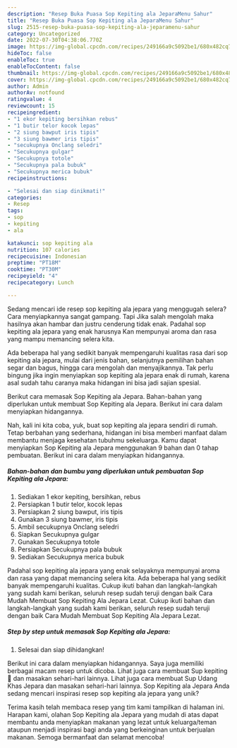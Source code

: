 ```yaml
---
description: "Resep Buka Puasa Sop Kepiting ala JeparaMenu Sahur"
title: "Resep Buka Puasa Sop Kepiting ala JeparaMenu Sahur"
slug: 2515-resep-buka-puasa-sop-kepiting-ala-jeparamenu-sahur
category: Uncategorized
date: 2022-07-30T04:38:06.770Z
image: https://img-global.cpcdn.com/recipes/249166a9c5092be1/680x482cq70/sop-kepiting-ala-jepara-foto-resep-utama.jpg
hideToc: false
enableToc: true
enableTocContent: false
thumbnail: https://img-global.cpcdn.com/recipes/249166a9c5092be1/680x482cq70/sop-kepiting-ala-jepara-foto-resep-utama.jpg
cover: https://img-global.cpcdn.com/recipes/249166a9c5092be1/680x482cq70/sop-kepiting-ala-jepara-foto-resep-utama.jpg
author: Admin
authorAv: notfound
ratingvalue: 4
reviewcount: 15
recipeingredient:
- "1 ekor kepiting bersihkan rebus"
- "1 butir telor kocok lepas"
- "2 siung bawput iris tipis"
- "3 siung bawmer iris tipis"
- "secukupnya Onclang seledri"
- "Secukupnya gulgar"
- "Secukupnya totole"
- "Secukupnya pala bubuk"
- "Secukupnya merica bubuk"
recipeinstructions:

- "Selesai dan siap dinikmati!"
categories:
- Resep
tags:
- sop
- kepiting
- ala

katakunci: sop kepiting ala 
nutrition: 107 calories
recipecuisine: Indonesian
preptime: "PT18M"
cooktime: "PT30M"
recipeyield: "4"
recipecategory: Lunch

---
```



Sedang mencari ide resep sop kepiting ala jepara yang menggugah selera? Cara menyiapkannya sangat gampang. Tapi Jika salah mengolah maka hasilnya akan hambar dan justru cenderung tidak enak. Padahal sop kepiting ala jepara yang enak harusnya Kan mempunyai aroma dan rasa yang mampu memancing selera kita.


Ada beberapa hal yang sedikit banyak mempengaruhi kualitas rasa dari sop kepiting ala jepara, mulai dari jenis bahan, selanjutnya pemilihan bahan segar dan bagus, hingga cara mengolah dan menyajikannya. Tak perlu bingung jika ingin menyiapkan sop kepiting ala jepara enak di rumah, karena asal sudah tahu caranya maka hidangan ini bisa jadi sajian spesial.

Berikut cara memasak Sop Kepiting ala Jepara. Bahan-bahan yang diperlukan untuk membuat Sop Kepiting ala Jepara. Berikut ini cara dalam menyiapkan hidangannya.


Nah, kali ini kita coba, yuk, buat sop kepiting ala jepara sendiri di rumah. Tetap berbahan yang sederhana, hidangan ini bisa memberi manfaat dalam membantu menjaga kesehatan tubuhmu sekeluarga. Kamu dapat menyiapkan Sop Kepiting ala Jepara menggunakan 9 bahan dan 0 tahap pembuatan. Berikut ini cara dalam menyiapkan hidangannya.

<!--inarticleads1-->

##### Bahan-bahan dan bumbu yang diperlukan untuk pembuatan Sop Kepiting ala Jepara:

1. Sediakan 1 ekor kepiting, bersihkan, rebus
1. Persiapkan 1 butir telor, kocok lepas
1. Persiapkan 2 siung bawput, iris tipis
1. Gunakan 3 siung bawmer, iris tipis
1. Ambil secukupnya Onclang seledri
1. Siapkan Secukupnya gulgar
1. Gunakan Secukupnya totole
1. Persiapkan Secukupnya pala bubuk
1. Sediakan Secukupnya merica bubuk


Padahal sop kepiting ala jepara yang enak selayaknya mempunyai aroma dan rasa yang dapat memancing selera kita. Ada beberapa hal yang sedikit banyak mempengaruhi kualitas. Cukup ikuti bahan dan langkah-langkah yang sudah kami berikan, seluruh resep sudah teruji dengan baik Cara Mudah Membuat Sop Kepiting Ala Jepara Lezat. Cukup ikuti bahan dan langkah-langkah yang sudah kami berikan, seluruh resep sudah teruji dengan baik Cara Mudah Membuat Sop Kepiting Ala Jepara Lezat. 

<!--inarticleads2-->

##### Step by step untuk memasak Sop Kepiting ala Jepara:


1. Selesai dan siap dihidangkan!

Berikut ini cara dalam menyiapkan hidangannya. Saya juga memiliki berbagai macam resep untuk dicoba. Lihat juga cara membuat Sup kepiting 🦀 dan masakan sehari-hari lainnya. Lihat juga cara membuat Sup Udang Khas Jepara dan masakan sehari-hari lainnya. Sop Kepiting ala Jepara Anda sedang mencari inspirasi resep sop kepiting ala jepara yang unik? 

Terima kasih telah membaca resep yang tim kami tampilkan di halaman ini. Harapan kami, olahan Sop Kepiting ala Jepara yang mudah di atas dapat membantu anda menyiapkan makanan yang lezat untuk keluarga/teman ataupun menjadi inspirasi bagi anda yang berkeinginan untuk berjualan makanan. Semoga bermanfaat dan selamat mencoba!
